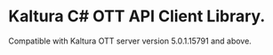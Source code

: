 # Kaltura C# OTT API Client Library.
Compatible with Kaltura OTT server version 5.0.1.15791 and above.
